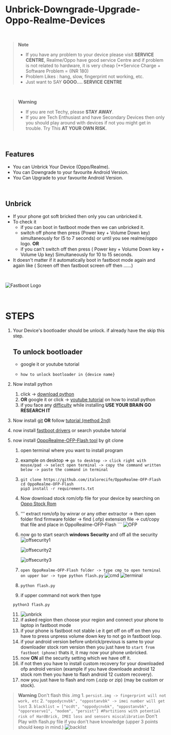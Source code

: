 # Unbrick-Downgrade-Upgrade-Oppo-Realme-Devices

<br/>

> **Note**
> - If you have any problem to your device please visit **SERVICE CENTRE**, Realme/Oppo have good service Centre and if problem is not related to hardware, it is very cheap (**Service Charge + Software Problem = (INR 180)
> - Problem Likes : hang, slow, fingerprint not working, etc.
> - Just want to SAY **GOOO.... SERVICE CENTRE**

<br/>

> **Warning**
> - If you are not Techy, please **STAY AWAY**.
> - If you are Tech Enthusiast and have Secondary Devices then only you should play around with devices if not you might get in trouble.
> Try This **AT YOUR OWN RISK**.

<br/>

## Features
- You can Unbrick Your Device (Oppo/Realme).
- You can Downgrade to your favourite Android Version.
- You Can Upgrade to your favourite Android Version.

<br/>

## Unbrick
- If your phone got soft bricked then only you can unbricked it.
- To check it
    - if you can boot in fastboot mode then we can unbricked it.
    - switch off phone then press (Power key + Volume Down key) simultaneously for (5 to 7 seconds) or until you see realme/oppo logo.
      **OR**
    - if you can't switch off then press ( Power key + Volume Down key + Volume Up key) Simultaneously for 10 to 15 seconds.
- It doesn't matter if it automatically boot in fastboot mode again and again like ( Screen off then fastboot screen off then ......)

<br/>

![Fastboot Logo](img/Fastboot.png)

<br/>

# STEPS

1. Your Device's bootloader should be unlock. if already have the skip this step.
   ## To unlock bootloader
   - google it or youtube tutorial
   -  ```
      how to unlock bootloader in {device name}
      ```
2. Now install python
   1. click -> [download python](https://www.python.org/downloads/)
   2. **OR** google it or click -> [youtube tutorial](https://www.youtube.com/watch?v=bjE7XQV4s-k) on how to install python
   3. if you face any [difficulty](https://youtu.be/lezhrFdVSVY) while installing **USE YOUR BRAIN GO RESEARCH IT**
  
3. Now install [git](https://git-scm.com/)  **OR** follow  [tutorial (method 2nd)](https://linuxhint.com/upgrade-git-latest-version-windows/)
4. now install [fastboot drivers](https://forum.xda-developers.com/t/official-tool-windows-adb-fastboot-and-drivers-15-seconds-adb-installer-v1-4-3.2588979/) or search youtube tutorial
5. now install [OppoRealme-OFP-Flash tool](https://github.com/italorecife/OppoRealme-OFP-Flash) by git clone
    1. open terminal where you want to install program
    2.  example on desktop => ```go to desktop -> click right with mouse/pad -> select open terminal -> copy the command written below -> paste the command in terminal ```
    3.   ```
         git clone https://github.com/italorecife/OppoRealme-OFP-Flash
         cd OppoRealme-OFP-Flash
         pip3 install -r requirements.txt
         ```
   4. Now download stock rom/ofp file for your device by searching on [Oppo Stock Rom](https://oppostockrom.com/)
   5. ''' extract rom/ofp by winrar or any other extractor -> then open folder find firmware folder -> find (.ofp) extension file -> cut/copy that file and place in  OppoRealme-OFP-Flash ```
   ![OFP](img/ofp.png)
   6. now go to  start search **windows Security** and off all the security
      ![offsecurity1](img/offsecurity1.png)
      
      ![offsecurity2](img/offsecurity2.png)
      
      ![offsecurity3](img/offsecurity3.png)
      
   8.  ``` open OppoRealme-OFP-Flash folder -> type cmp to open terminal on upper bar -> type python flash.py ```
      ![cmd](img/cmd.png)
      ![terminal](img/terminal.png)

   9. ```
      python flash.py
      ```

   10. if upper command not work then type
      ```
      python3 flash.py
      ```

   11. ![unbrick](img/unbrick.png)
   12. if asked region then choose your region and connect your phone to laptop in fastboot mode
   13. if your phone is fastboot not stable i.e it get off on off on then you have to press unpress volume down key to not go in fastboot loop.
   14. if your android version before unbrick/previous is same to your downloader stock rom version then you just have to ``` start from fastboot (phone) ``` thats it, it may now your phone unbricked.
   15. now **ON** all the security setting which we have off it.
   16. if not then you have to install custom recovery for your downloaded ofp android version (example if you have downloade android 12 stock rom then you have to flash android 12 custom recovery).
   17. now you just have to flash and rom (.ozip or zip) (may be custom or stock).

> **Warning**
> Don't flash this .img
    1. ``` persist.img -> fingerprint will not work, etc ```
    2. ``` "oppodycnvbk", "oppostanvbk" -> imei number will get lost ```
    3. ``` blacklist = ["ocdt", "oppodycnvbk", "oppostanvbk", "opporeserve1", "modem", "persist"] #Partitions with potential risk of HardBrick, IMEI loss and sensors miscalibration ```
> Don't Play with flash.py file if you don't have knowledge (upper 3 points should keep in mind.)
> ![backlist](img/blacklist.png)
